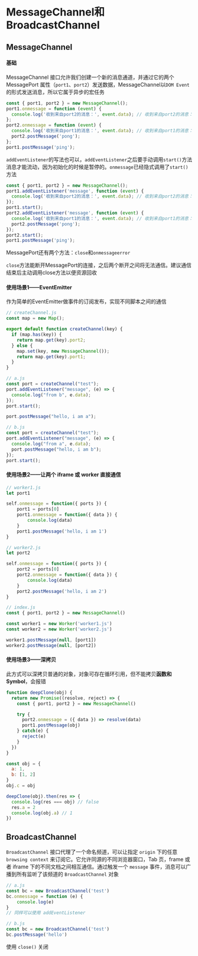 # MessageChannel和BroadcastChannel

## MessageChannel

#### 基础

MessageChannel 接口允许我们创建一个新的消息通道，并通过它的两个 MessagePort 属性（`port1`、`port2`）发送数据，MessageChannel以`DOM Event`的形式发送消息，所以它属于异步的宏任务

```js
const { port1, port2 } = new MessageChannel();
port1.onmessage = function (event) {
  console.log('收到来自port2的消息：', event.data); // 收到来自port2的消息： pong
};
port2.onmessage = function (event) {
  console.log('收到来自port1的消息：', event.data); // 收到来自port1的消息： ping
  port2.postMessage('pong');
};
port1.postMessage('ping');
```

`addEventListener`的写法也可以，`addEventListener`之后要手动调用`start()`方法消息才能流动，因为初始化的时候是暂停的。`onmessage`已经隐式调用了`start()`方法

```js
const { port1, port2 } = new MessageChannel();
port1.addEventListener('message', function (event) {
  console.log('收到来自port2的消息：', event.data); // 收到来自port2的消息： pong
});
port1.start();
port2.addEventListener('message', function (event) {
  console.log('收到来自port1的消息：', event.data); // 收到来自port1的消息： ping
  port2.postMessage('pong');
});
port2.start();
port1.postMessage('ping');
```

MessagePort还有两个方法：`close`和`onmessageerror`

`close`方法能断开MessagePort的连接，之后两个断开之间将无法通信。建议通信结束后主动调用close方法以便资源回收

#### 使用场景1——EventEmitter

作为简单的EventEmitter做事件的订阅发布，实现不同脚本之间的通信

```js
// createChannel.js
const map = new Map();

export default function createChannel(key) {
  if (map.has(key)) {
    return map.get(key).port2;
  } else {
    map.set(key, new MessageChannel());
    return map.get(key).port1;
  }
}
```

```js
// a.js
const port = createChannel("test");
port.addEventListener("message", (e) => {
  console.log("from b", e.data);
});
port.start();

port.postMessage("hello, i am a");
```

```js
// b.js
const port = createChannel("test");
port.addEventListener("message", (e) => {
  console.log("from a", e.data);
  port.postMessage("hello, i am b");
});
port.start();
```

#### 使用场景2——让两个 iframe 或 worker 直接通信

```js
// worker1.js
let port1

self.onmessage = function({ ports }) {
    port1 = ports[0]
    port1.onmessage = function({ data }) {
        console.log(data)
    }
    port1.postMessage('hello, i am 1')
}
```

```js
// worker2.js
let port2

self.onmessage = function({ ports }) {
    port2 = ports[0]
    port2.onmessage = function({ data }) {
        console.log(data)
    }
    port2.postMessage('hello, i am 2')
}
```

```js
// index.js
const { port1, port2 } = new MessageChannel()

const worker1 = new Worker('worker1.js')
const worker2 = new Worker('worker2.js')

worker1.postMessage(null, [port1])
worker2.postMessage(null, [port2])
```

#### 使用场景3——深拷贝

此方式可以深拷贝普通的对象，对象可存在循环引用，但不能拷贝**函数和Symbol**，会报错

```js
function deepClone(obj) {
  return new Promise((resolve, reject) => {
    const { port1, port2 } = new MessageChannel()

    try {
      port2.onmessage = ({ data }) => resolve(data)
      port1.postMessage(obj)
    } catch(e) {
      reject(e)
    }
  })
}

const obj = {
  a: 1,
  b: [1, 2]
}
obj.c = obj

deepClone(obj).then(res => {
  console.log(res === obj) // false
  res.a = 2
  console.log(obj.a) // 1
})
```

## BroadcastChannel

`BroadcastChannel` 接口代理了一个命名频道，可以让指定 `origin` 下的任意 `browsing context` 来订阅它。它允许同源的不同浏览器窗口，Tab 页，frame 或者 iframe 下的不同文档之间相互通信。通过触发一个 `message` 事件，消息可以广播到所有监听了该频道的 `BroadcastChannel` 对象

```js
// a.js
const bc = new BroadcastChannel('test')
bc.onmessage = function (e) {
	console.log(e)
}
// 同样可以使用 addEventListener
```

```js
// b.js
const bc = new BroadcastChannel('test')
bc.postMessage('hello')
```

使用 `close()` 关闭
